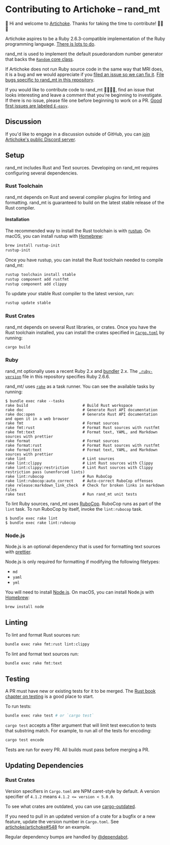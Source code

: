 # Contributing to Artichoke – rand_mt

👋 Hi and welcome to [Artichoke]. Thanks for taking the time to contribute!
💪💎🙌

Artichoke aspires to be a Ruby 2.6.3-compatible implementation of the Ruby
programming language. [There is lots to do].

rand_mt is used to implement the default psuedorandom number generator that
backs the [`Random` core class].

If Artichoke does not run Ruby source code in the same way that MRI does, it is
a bug and we would appreciate if you [filed an issue so we can fix it]. [File
bugs specific to rand_mt in this repository].

If you would like to contribute code to rand_mt 👩‍💻👨‍💻, find an issue that looks
interesting and leave a comment that you're beginning to investigate. If there
is no issue, please file one before beginning to work on a PR. [Good first
issues are labeled `E-easy`].

## Discussion

If you'd like to engage in a discussion outside of GitHub, you can [join
Artichoke's public Discord server].

## Setup

rand_mt includes Rust and Text sources. Developing on rand_mt requires
configuring several dependencies.

### Rust Toolchain

rand_mt depends on Rust and several compiler plugins for linting and formatting.
rand_mt is guaranteed to build on the latest stable release of the Rust
compiler.

#### Installation

The recommended way to install the Rust toolchain is with [rustup]. On macOS,
you can install rustup with [Homebrew]:

```sh
brew install rustup-init
rustup-init
```

Once you have rustup, you can install the Rust toolchain needed to compile
rand_mt:

```sh
rustup toolchain install stable
rustup component add rustfmt
rustup component add clippy
```

To update your stable Rust compiler to the latest version, run:

```sh
rustup update stable
```

### Rust Crates

rand_mt depends on several Rust libraries, or crates. Once you have the Rust
toolchain installed, you can install the crates specified in
[`Cargo.toml`](Cargo.toml) by running:

```sh
cargo build
```

### Ruby

rand_mt optionally uses a recent Ruby 2.x and [bundler] 2.x. The
[`.ruby-version`](.ruby-version) file in this repository specifies Ruby 2.6.6.

rand_mt/ uses [`rake`](Rakefile) as a task runner. You can see the available
tasks by running:

```console
$ bundle exec rake --tasks
rake build                        # Build Rust workspace
rake doc                          # Generate Rust API documentation
rake doc:open                     # Generate Rust API documentation and open it in a web browser
rake fmt                          # Format sources
rake fmt:rust                     # Format Rust sources with rustfmt
rake fmt:text                     # Format text, YAML, and Markdown sources with prettier
rake format                       # Format sources
rake format:rust                  # Format Rust sources with rustfmt
rake format:text                  # Format text, YAML, and Markdown sources with prettier
rake lint                         # Lint sources
rake lint:clippy                  # Lint Rust sources with Clippy
rake lint:clippy:restriction      # Lint Rust sources with Clippy restriction pass (unenforced lints)
rake lint:rubocop                 # Run RuboCop
rake lint:rubocop:auto_correct    # Auto-correct RuboCop offenses
rake release:markdown_link_check  # Check for broken links in markdown files
rake test                         # Run rand_mt unit tests
```

To lint Ruby sources, rand_mt uses [RuboCop]. RuboCop runs as part of the `lint`
task. To run RuboCop by itself, invoke the `lint:rubocop` task.

```console
$ bundle exec rake lint
$ bundle exec rake lint:rubocop
```

### Node.js

Node.js is an optional dependency that is used for formatting text sources with
[prettier].

Node.js is only required for formatting if modifying the following filetypes:

- `md`
- `yaml`
- `yml`

You will need to install [Node.js]. On macOS, you can install Node.js with
[Homebrew]:

```sh
brew install node
```

## Linting

To lint and format Rust sources run:

```sh
bundle exec rake fmt:rust lint:clippy
```

To lint and format text sources run:

```sh
bundle exec rake fmt:text
```

## Testing

A PR must have new or existing tests for it to be merged. The [Rust book chapter
on testing] is a good place to start.

To run tests:

```sh
bundle exec rake test # or `cargo test`
```

`cargo test` accepts a filter argument that will limit test execution to tests
that substring match. For example, to run all of the tests for encoding:

```sh
cargo test encode
```

Tests are run for every PR. All builds must pass before merging a PR.

## Updating Dependencies

### Rust Crates

Version specifiers in `Cargo.toml` are NPM caret-style by default. A version
specifier of `4.1.2` means `4.1.2 <= version < 5.0.0`.

To see what crates are outdated, you can use [cargo-outdated].

If you need to pull in an updated version of a crate for a bugfix or a new
feature, update the version number in `Cargo.toml`. See
[artichoke/artichoke#548] for an example.

Regular dependency bumps are handled by [@dependabot].

[artichoke]: https://github.com/artichoke
[there is lots to do]: https://github.com/artichoke/artichoke/issues
[`random` core class]: https://ruby-doc.org/core-2.6.3/Random.html
[filed an issue so we can fix it]:
  https://github.com/artichoke/artichoke/issues/new
[file bugs specific to rand_mt in this repository]:
  https://github.com/artichoke/rand_mt/issues/new
[good first issues are labeled `e-easy`]:
  https://github.com/artichoke/rand_mt/labels/E-easy
[join artichoke's public discord server]: https://discord.gg/QCe2tp2
[rustup]: https://rustup.rs/
[homebrew]: https://docs.brew.sh/Installation
[bundler]: https://bundler.io/
[rubocop]: https://github.com/rubocop-hq/rubocop
[prettier]: https://prettier.io/
[node.js]: https://nodejs.org/en/download/package-manager/
[rust book chapter on testing]:
  https://doc.rust-lang.org/book/ch11-00-testing.html
[cargo-outdated]: https://github.com/kbknapp/cargo-outdated
[artichoke/artichoke#548]: https://github.com/artichoke/artichoke/pull/548
[@dependabot]: https://dependabot.com/
